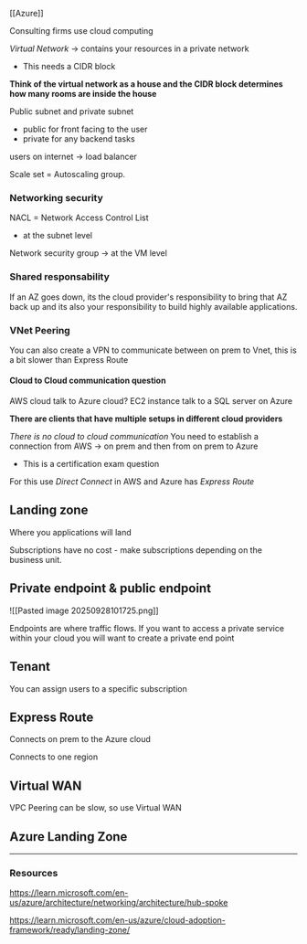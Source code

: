 [[Azure]]

Consulting firms use cloud computing 

*Virtual Network* -> contains your resources in a private network 
- This needs a CIDR block 

**Think of the virtual network as a house and the CIDR block determines how many rooms are inside the house**

Public subnet and private subnet
- public for front facing to the user
- private for any backend tasks 

users on internet -> load balancer 

Scale set = Autoscaling group. 
### Networking security
NACL = Network Access Control List 
- at the subnet level

Network security group -> at the VM level


### Shared responsability
If an AZ goes down, its the cloud provider's responsibility to bring that AZ back up and its also your responsibility to build highly 
available applications.  



### VNet Peering
You can also create a VPN to communicate between on prem to Vnet, this is a bit slower than Express Route

#### Cloud to Cloud communication question
AWS cloud talk to Azure cloud?  EC2 instance talk to a SQL server on Azure 

**There are clients that have multiple setups in different cloud providers**

*There is no cloud to cloud communication* You need to establish a connection from AWS -> on prem and then from on prem to Azure
- This is a certification exam question 

For this use *Direct Connect* in AWS and Azure has *Express Route*

## Landing zone
Where you applications will land 

Subscriptions have no cost - make subscriptions depending on the business unit. 

## Private endpoint & public endpoint
![[Pasted image 20250928101725.png]]

Endpoints are where traffic flows. If you want to access a private service within your cloud you will want to create a private end point

## Tenant
You can assign users to a specific subscription 

## Express Route
Connects on prem to the Azure cloud 

Connects to one region

## Virtual WAN 
VPC Peering can be slow, so use Virtual WAN 

## Azure Landing Zone






---
### Resources
https://learn.microsoft.com/en-us/azure/architecture/networking/architecture/hub-spoke

https://learn.microsoft.com/en-us/azure/cloud-adoption-framework/ready/landing-zone/